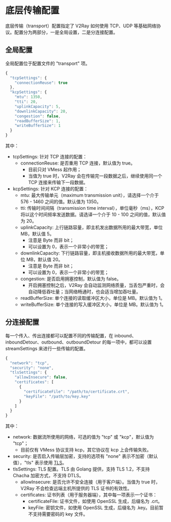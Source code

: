# 底层传输配置

底层传输（transport）配置指定了 V2Ray 如何使用 TCP、UDP 等基础网络协议。配置分为两部分，一是全局设置，二是分连接配置。

## 全局配置
全局配置位于配置文件的 "transport" 项。

```javascript
{
  "tcpSettings": {
    "connectionReuse": true
  },
  "kcpSettings": {
    "mtu": 1350,
    "tti": 20,
    "uplinkCapacity": 5,
    "downlinkCapacity": 20,
    "congestion": false,
    "readBufferSize": 1,
    "writeBufferSize": 1
  }
}
```

其中：
* tcpSettings: 针对 TCP 连接的配置：
  * connectionReuse: 是否重用 TCP 连接，默认值为 true。
    * 目前只对 VMess 起作用；
    * 当值为 true 时，V2Ray 会在传输完一段数据之后，继续使用同一个 TCP 连接来传输下一段数据。
* kcpSettings: 针对 KCP 连接的配置：
  * mtu: 最大传输单元（maximum transmission unit），请选择一个介于 576 - 1460 之间的值。默认值为 1350。
  * tti: 传输时间间隔（transmission time interval），单位毫秒（ms），KCP 将以这个时间频率发送数据。请选译一个介于 10 - 100 之间的值，默认值为 20。
  * uplinkCapacity: 上行链路容量，即主机发出数据所用的最大带宽，单位 MB，默认值 5。
    * 注意是 Byte 而非 bit；
    * 可以设置为 0，表示一个非常小的带宽；
  * downlinkCapacity: 下行链路容量，即主机接收数据所用的最大带宽，单位 MB，默认值 20。
    * 注意是 Byte 而非 bit；
    * 可以设置为 0，表示一个非常小的带宽；
  * congestion: 是否启用拥塞控制，默认值为 false。
    * 开启拥塞控制之后，V2Ray 会自动监测网络质量，当丢包严重时，会自动降低吞吐量；当网络畅通时，也会适当增加吞吐量。
  * readBufferSize: 单个连接的读取缓冲区大小，单位是 MB。默认值为 1。
  * writeBufferSize: 单个连接的写入缓冲区大小，单位是 MB。默认值为 1。

## 分连接配置
每一个传入、传出连接都可以配置不同的传输配置，在 inbound、inboundDetour、outbound、outboundDetour 的每一项中，都可以设置 streamSettings 来进行一些传输的配置。

```javascript
{
  "network": "tcp",
  "security": "none",
  "tlsSettings": {
    "allowInsecure": false,
    "certificates": [
      {
        "certificateFile": "/path/to/certificate.crt",
        "keyFile": "/path/to/key.key"
      }
    ]
  }
}
```

其中：
* network: 数据流所使用的网络，可选的值为 "tcp" 或 "kcp"，默认值为 "tcp"；
  * 目前仅有 VMess 协议支持 kcp，其它协议在 kcp 上会传输失败。
* security: 是否启入传输层加密，支持的选项有 "none" 表示不加密（默认值），"tls" 表示使用 [TLS](https://en.wikipedia.org/wiki/Transport_Layer_Security)。
* tlsSettings: TLS 配置。TLS 由 Golang 提供，支持 TLS 1.2，不支持 Chacha 加密方式，不支持 DTLS。
  * allowInsecure: 是否允许不安全连接（用于客户端）。当值为 true 时，V2Ray 不会检查远端主机所提供的 TLS 证书的有效性。
  * certificates: 证书列表（用于服务器端），其中每一项表示一个证书：
    * certificateFile: 证书文件，如使用 OpenSSL 生成，后缀名为 .crt。
    * keyFile: 密钥文件，如使用 OpenSSL 生成，后缀名为 .key。目前暂不支持需要密码的 key 文件。

